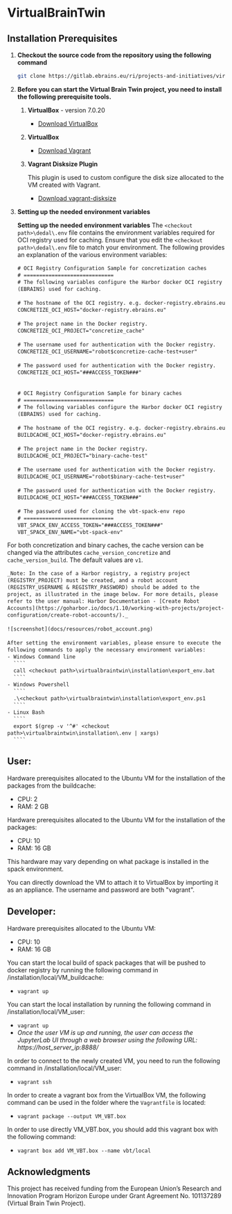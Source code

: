 # VirtualBrainTwin

## Installation Prerequisites

1. **Checkout the source code from the repository using the following command**

    ```bash
    git clone https://gitlab.ebrains.eu/ri/projects-and-initiatives/virtualbraintwin/virtualbraintwin.git
    ```

2. **Before you can start the Virtual Brain Twin project, you need to install the following prerequisite tools.**

   1. **VirtualBox** - version 7.0.20
      - [Download VirtualBox](https://www.virtualbox.org/wiki/Downloads)

   2. **VirtualBox**
      - [Download Vagrant](https://developer.hashicorp.com/vagrant/install?product_intent=vagrant)

   3. **Vagrant Disksize Plugin**
    
       This plugin is used to custom configure the disk size allocated to the VM created with Vagrant.
      - [Download vagrant-disksize](https://github.com/sprotheroe/vagrant-disksize)
      
3. **Setting up the needed environment variables**

    **Setting up the needed environment variables**
    The ````<checkout path>\dedal\.env```` file contains the environment variables required for OCI registry used for caching.
    Ensure that you edit the ````<checkout path>\dedal\.env```` file to match your environment.
    The following provides an explanation of the various environment variables:


       # OCI Registry Configuration Sample for concretization caches
       # =============================
       # The following variables configure the Harbor docker OCI registry (EBRAINS) used for caching.
       
       # The hostname of the OCI registry. e.g. docker-registry.ebrains.eu
       CONCRETIZE_OCI_HOST="docker-registry.ebrains.eu"
       
       # The project name in the Docker registry.
       CONCRETIZE_OCI_PROJECT="concretize_cache"
       
       # The username used for authentication with the Docker registry.
       CONCRETIZE_OCI_USERNAME="robot$concretize-cache-test+user"
       
       # The password used for authentication with the Docker registry.
       CONCRETIZE_OCI_HOST="###ACCESS_TOKEN###"
        

       # OCI Registry Configuration Sample for binary caches
       # =============================
       # The following variables configure the Harbor docker OCI registry (EBRAINS) used for caching.
       
       # The hostname of the OCI registry. e.g. docker-registry.ebrains.eu
       BUILDCACHE_OCI_HOST="docker-registry.ebrains.eu"
       
       # The project name in the Docker registry.
       BUILDCACHE_OCI_PROJECT="binary-cache-test"
       
       # The username used for authentication with the Docker registry.
       BUILDCACHE_OCI_USERNAME="robot$binary-cache-test+user"
       
       # The password used for authentication with the Docker registry.
       BUILDCACHE_OCI_HOST="###ACCESS_TOKEN###"
       
       # The password used for cloning the vbt-spack-env repo
       # =============================
       VBT_SPACK_ENV_ACCESS_TOKEN="###ACCESS_TOKEN###"
       VBT_SPACK_ENV_NAME="vbt-spack-env"

For both concretization and binary caches, the cache version can be changed via the attributes ```cache_version_concretize``` and ```cache_version_build```. 
The default values are ```v1```.

    _Note: In the case of a Harbor registry, a registry project (REGISTRY_PROJECT) must be created, and a robot account (REGISTRY_USERNAME & REGISTRY_PASSWORD) should be added to the project, as illustrated in the image below. For more details, please refer to the user manual: Harbor Documentation - [Create Robot Accounts](https://goharbor.io/docs/1.10/working-with-projects/project-configuration/create-robot-accounts/)._
    
    ![screenshot](docs/resources/robot_account.png)
   
    After setting the environment variables, please ensure to execute the following commands to apply the necessary environment variables:
    - Windows Command line
      ````
      call <checkout path>\virtualbraintwin\installation\export_env.bat
      ````
    - Windows Powershell
      ````
      .\<checkout path>\virtualbraintwin\installation\export_env.ps1
      ````
    - Linux Bash
      ````
      export $(grep -v '^#' <checkout path>\virtualbraintwin\installation\.env | xargs)
      ````

## User:

Hardware prerequisites allocated to the Ubuntu VM for the installation of the packages from the buildcache:

- CPU: 2
- RAM: 2 GB

Hardware prerequisites allocated to the Ubuntu VM for the installation of the packages:

- CPU: 10
- RAM: 16 GB

This hardware may vary depending on what package is installed in the spack environment.

You can directly download the VM to attach it to VirtualBox by importing it as an appliance. The username and password are both "vagrant".

## Developer:

Hardware prerequisites allocated to the Ubuntu VM:

- CPU: 10
- RAM: 16 GB

You can start the local build of spack packages that will be pushed to docker registry by running the following command in /installation/local/VM_buildcache:
   - `vagrant up`

You can start the local installation by running the following command in /installation/local/VM_user:
   - `vagrant up`
   - _Once the user VM is up and running, the user can access the JupyterLab UI through a web browser using the following URL: https://host_server_ip:8888/_
   


In order to connect to the newly created VM, you need to run the following command in /installation/local/VM_user:
   - `vagrant ssh`

In order to create a vagrant box from the VirtualBox VM, the following command can be used in the folder where the `Vagrantfile` is located:
   - `vagrant package --output VM_VBT.box`

In order to use directly VM_VBT.box, you should add this vagrant box with the following command:
   - `vagrant box add VM_VBT.box --name vbt/local`

## Acknowledgments

This project has received funding from the European Union’s Research and Innovation Program Horizon Europe under Grant Agreement No. 101137289 (Virtual Brain Twin Project).